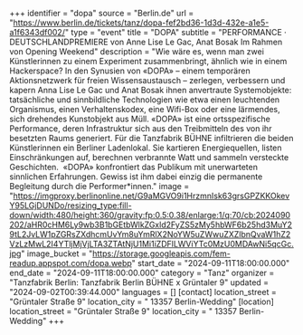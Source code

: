 +++
identifier = "dopa"
source = "Berlin.de"
url = "https://www.berlin.de/tickets/tanz/dopa-fef2bd36-1d3d-432e-a1e5-a1f6343df002/"
type = "event"
title = "DOPA"
subtitle = "PERFORMANCE · DEUTSCHLANDPREMIERE von Anne Lise Le Gac, Anat Bosak Im Rahmen von Opening Weekend"
description = "Wie wäre es, wenn man zwei Künstlerinnen zu einem Experiment zusammenbringt, ähnlich wie in einem Hackerspace? In den Synusien von «DOPA» – einem temporären Aktionsnetzwerk für freien Wissensaustausch – zerlegen, verbessern und kapern Anna Lise Le Gac und Anat Bosak ihnen anvertraute Systemobjekte: tatsächliche und sinnbildliche Technologien wie etwa einen leuchtenden Organismus, einen Verhaltenskodex, eine Wifi-Box oder eine lärmendes, sich drehendes Kunstobjekt aus Müll. «DOPA» ist eine ortsspezifische Performance, deren Infrastruktur sich aus den Treibmitteln des von ihr besetzten Raums generiert. Für die Tanzfabrik BÜHNE infiltrieren die beiden Künstlerinnen ein Berliner Ladenlokal. Sie kartieren Energiequellen, listen Einschränkungen auf, berechnen verbrannte Watt und sammeln versteckte Geschichten.  «DOPA» konfrontiert das Publikum mit unerwarteten sinnlichen Erfahrungen. Gewiss ist ihm dabei einzig die permanente Begleitung durch die Performer*innen."
image = "https://imgproxy.berlinonline.net/G9aMGVO9i1HrzmnIsk63grsGPZKKOkevY95LGjDUNDo/resizing_type:fill-down/width:480/height:360/gravity:fp:0.5:0.38/enlarge:1/q:70/cb:2024090202/aHR0cHM6Ly9wb3B1bGEtbWlkZGxld2FyZS5zMy5hbWF6b25hd3MuY29tL2JvLW1pZGRsZXdhcmUvYm8uYmRlX2NoYW5uZWwuZXZlbnQvaW1hZ2VzLzMwL2I4YTljMjVjLTA3ZTAtNjU1Mi1iZDFlLWViYTc0MzU0MDAwNi5qcGc.jpg"
image_bucket = "https://storage.googleapis.com/fem-readup.appspot.com/dopa.webp"
start_date = "2024-09-11T18:00:00.000"
end_date = "2024-09-11T18:00:00.000"
category = "Tanz"
organizer = "Tanzfabrik Berlin: Tanzfabrik Berlin BÜHNE x Grüntaler 9"
updated = "2024-09-02T00:39:44.000"
languages = []
[contact]
location_street = "Grüntaler Straße 9"
location_city = " 13357 Berlin-Wedding"
[location]
location_street = "Grüntaler Straße 9"
location_city = " 13357 Berlin-Wedding"
+++